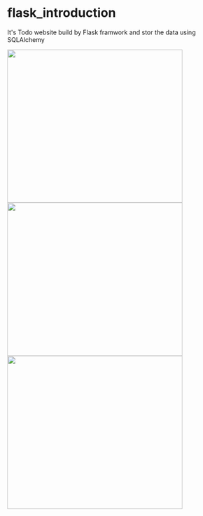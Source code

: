 # flask_introduction
It's Todo website build by Flask framwork and stor the data using SQLAlchemy





<img src="https://user-images.githubusercontent.com/15935347/108268655-82881200-7175-11eb-87c0-5333f83e995b.png"  width="400" height="350" />


<img src="https://user-images.githubusercontent.com/15935347/108268694-8fa50100-7175-11eb-9c66-b5adf6218b63.png"  width="400" height="350" />

<img src="https://user-images.githubusercontent.com/15935347/108268718-9a5f9600-7175-11eb-83d4-ea691422dd04.png"  width="400" height="350" />
